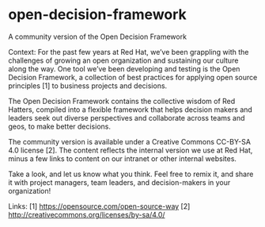 # open-decision-framework
A community version of the Open Decision Framework

Context: 
For the past few years at Red Hat, we’ve been grappling with the challenges of growing an open organization and sustaining our culture along the way. One tool we’ve been developing and testing is the Open Decision Framework, a collection of best practices for applying open source principles [1] to business projects and decisions. 

The Open Decision Framework contains the collective wisdom of Red Hatters, compiled into a flexible framework that helps decision makers and leaders seek out diverse perspectives and collaborate across teams and geos, to make better decisions. 

The community version is available under a Creative Commons CC-BY-SA 4.0 license [2]. The content reflects the internal version we use at Red Hat, minus a few links to content on our intranet or other internal websites. 

Take a look, and let us know what you think. Feel free to remix it, and share it with project managers, team leaders, and decision-makers in your organization!

Links:
[1] https://opensource.com/open-source-way
[2] http://creativecommons.org/licenses/by-sa/4.0/
